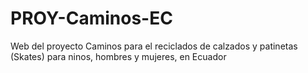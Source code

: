# PROY-Caminos-EC
Web del proyecto Caminos para el reciclados de calzados y patinetas (Skates) para ninos, hombres y mujeres, en Ecuador
